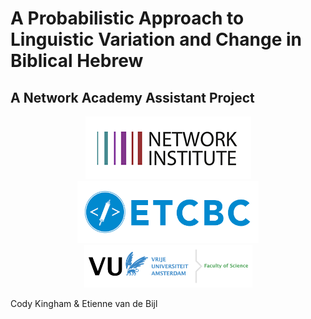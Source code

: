 # A Probabilistic Approach to Linguistic Variation and Change in Biblical Hebrew
## A Network Academy Assistant Project

<p align="center">
    <img src="images/network_institute.png">
    <img src="images/etcbc_logo.png" height=100 width=290>
    <img src="images/science_logo.png" height=68 width=269>
</p>

Cody Kingham & Etienne van de Bijl


